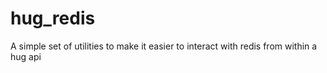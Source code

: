 # hug_redis
A simple set of utilities to make it easier to interact with redis from within a hug api
